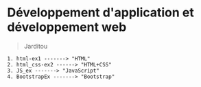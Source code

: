 # **Développement d'application et développement web**

>Jarditou 

    1. html-ex1 -------> "HTML"
    2. html_css-ex2 ------> "HTML+CSS"
    3. JS_ex -------> "JavaScript"
    4. BootstrapEx -------> "Bootstrap"